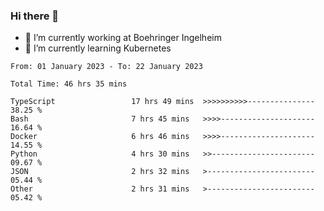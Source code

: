 ### Hi there 👋
- 🔭 I’m currently working at Boehringer Ingelheim
- 🌱 I’m currently learning Kubernetes

 
<!--START_SECTION:waka-->

```text
From: 01 January 2023 - To: 22 January 2023

Total Time: 46 hrs 35 mins

TypeScript                 17 hrs 49 mins  >>>>>>>>>>---------------   38.25 %
Bash                       7 hrs 45 mins   >>>>---------------------   16.64 %
Docker                     6 hrs 46 mins   >>>>---------------------   14.55 %
Python                     4 hrs 30 mins   >>-----------------------   09.67 %
JSON                       2 hrs 32 mins   >------------------------   05.44 %
Other                      2 hrs 31 mins   >------------------------   05.42 %
```

<!--END_SECTION:waka-->

 
